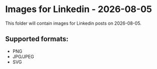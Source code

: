 # Images for Linkedin - 2026-08-05

This folder will contain images for Linkedin posts on 2026-08-05.

## Supported formats:
- PNG
- JPG/JPEG
- SVG
